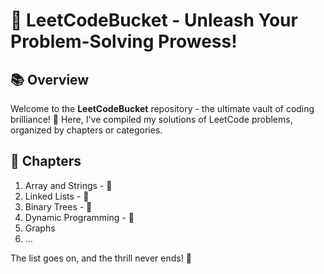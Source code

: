 # 🚀 LeetCodeBucket - Unleash Your Problem-Solving Prowess!


## 📚 Overview

Welcome to the **LeetCodeBucket** repository - the ultimate vault of coding brilliance! 🌟 Here, I've compiled my  solutions  of LeetCode problems, organized by chapters or categories.

## 🚀 Chapters

1. Array and Strings - 🎯
2. Linked Lists - 🧩
3. Binary Trees - 🌳
4. Dynamic Programming - 🚀
5. Graphs
6. ...

The list goes on, and the thrill never ends! 🚀


